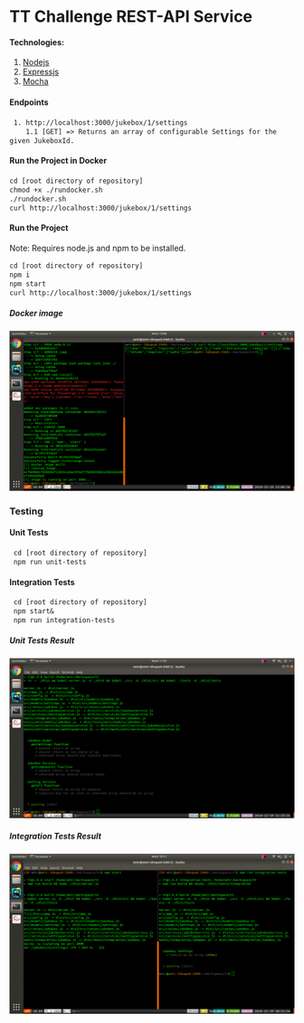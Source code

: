 # TT Challenge REST-API Service 

#### Technologies:
1. [Nodejs](https://nodejs.org/en/)
2. [Expressjs](https://expressjs.com/)
3. [Mocha](https://mochajs.org/)

#### Endpoints
     1. http://localhost:3000/jukebox/1/settings
        1.1 [GET] => Returns an array of configurable Settings for the given JukeboxId.

#### Run the Project in Docker
    cd [root directory of repository]
    chmod +x ./rundocker.sh
    ./rundocker.sh
    curl http://localhost:3000/jukebox/1/settings
     
#### Run the Project
 Note: Requires node.js and npm to be installed.

    cd [root directory of repository]
    npm i
    npm start
    curl http://localhost:3000/jukebox/1/settings

##### Docker image
![Docker image](/tests/docker.png?raw=true "Docker Image")

### Testing
#### Unit Tests
     cd [root directory of repository]
     npm run unit-tests

#### Integration Tests
     cd [root directory of repository]
     npm start&
     npm run integration-tests

##### Unit Tests Result
 
![Test Results](/tests/utests.png?raw=true "Unit Test Results")

##### Integration Tests Result
 
![Test Results](/tests/tests.png?raw=true "Unit Test Results")

     


    


